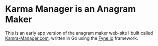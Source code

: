 # **Karma Manager** is an **Anagram Maker**

This is an early app version of the anagram maker web-site I
built called [Kamra-Manager.com](https://karma-manager.com/#!?input=Fyne.IO%20GUI%20toolkit&maindict=full-dict.json&addeddicts=names.json,places.json&pagesize=20),
written in Go using the [Fyne.io](https://fyne.io/) framework.
